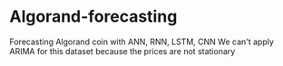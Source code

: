 # Algorand-forecasting
Forecasting Algorand coin with ANN, RNN, LSTM, CNN
We can't apply ARIMA for this dataset because the prices are not stationary 
